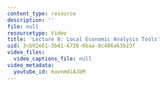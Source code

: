 ```yaml
---
content_type: resource
description: ''
file: null
resourcetype: Video
title: 'Lecture 8: Local Economic Analysis Tools'
uid: 3cb92e61-3b41-6726-6baa-8c486a63b23f
video_files:
  video_captions_file: null
video_metadata:
  youtube_id: muvnmdiAJbM
---
```

